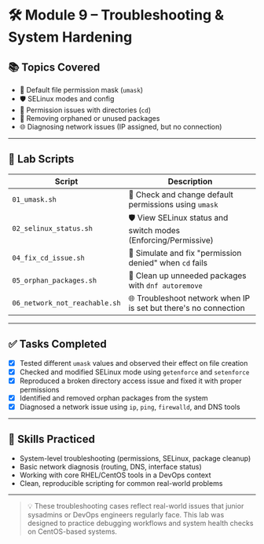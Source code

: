# 🛠️ Module 9 – Troubleshooting & System Hardening

## 📚 Topics Covered

- 🔐 Default file permission mask (`umask`)
- 🛡️ SELinux modes and config
- 🚫 Permission issues with directories (`cd`)
- 🧹 Removing orphaned or unused packages
- 🌐 Diagnosing network issues (IP assigned, but no connection)

---

## 🧪 Lab Scripts

| Script | Description |
|--------|-------------|
| `01_umask.sh` | 🔐 Check and change default permissions using `umask` |
| `02_selinux_status.sh` | 🛡️ View SELinux status and switch modes (Enforcing/Permissive) |
| `04_fix_cd_issue.sh` | 🚫 Simulate and fix "permission denied" when `cd` fails |
| `05_orphan_packages.sh` | 🧹 Clean up unneeded packages with `dnf autoremove` |
| `06_network_not_reachable.sh` | 🌐 Troubleshoot network when IP is set but there's no connection |

---

## ✅ Tasks Completed

- [x] Tested different `umask` values and observed their effect on file creation
- [x] Checked and modified SELinux mode using `getenforce` and `setenforce`
- [x] Reproduced a broken directory access issue and fixed it with proper permissions
- [x] Identified and removed orphan packages from the system
- [x] Diagnosed a network issue using `ip`, `ping`, `firewalld`, and DNS tools

---

## 🧠 Skills Practiced

- System-level troubleshooting (permissions, SELinux, package cleanup)
- Basic network diagnosis (routing, DNS, interface status)
- Working with core RHEL/CentOS tools in a DevOps context
- Clean, reproducible scripting for common real-world problems

---

> 💡 These troubleshooting cases reflect real-world issues that junior sysadmins or DevOps engineers regularly face. This lab was designed to practice debugging workflows and system health checks on CentOS-based systems.

